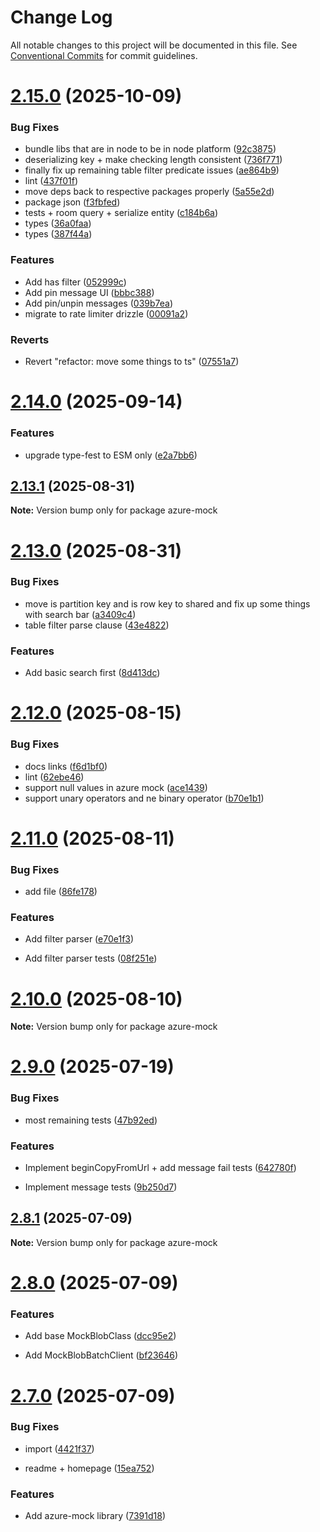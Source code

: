 # Change Log

All notable changes to this project will be documented in this file.
See [Conventional Commits](https://conventionalcommits.org) for commit guidelines.

# [2.15.0](https://github.com/Esposter/Esposter/compare/v2.14.0...v2.15.0) (2025-10-09)

### Bug Fixes

* bundle libs that are in node to be in node platform ([92c3875](https://github.com/Esposter/Esposter/commit/92c38752e6d5e2a481f0a2107d7143e00fe4e14d))
* deserializing key + make checking length consistent ([736f771](https://github.com/Esposter/Esposter/commit/736f771406a70640b1d81f028e29097aeeb26a5a))
* finally fix up remaining table filter predicate issues ([ae864b9](https://github.com/Esposter/Esposter/commit/ae864b991fae6b29969ee43935666351da36ce17))
* lint ([437f01f](https://github.com/Esposter/Esposter/commit/437f01f31e381d85717db8e97b5e29d516bf92d8))
* move deps back to respective packages properly ([5a55e2d](https://github.com/Esposter/Esposter/commit/5a55e2d29f3de9d88bb68779780e983e9388457f))
* package json ([f3fbfed](https://github.com/Esposter/Esposter/commit/f3fbfedc9772b653d34b2f2621d9dbf2612c3bd1))
* tests + room query + serialize entity ([c184b6a](https://github.com/Esposter/Esposter/commit/c184b6a3b20eb60784e6efa55bc6bebcb9e2be89))
* types ([36a0faa](https://github.com/Esposter/Esposter/commit/36a0faab76fc19bf70becfaf3a730f3cf0a35d1e))
* types ([387f44a](https://github.com/Esposter/Esposter/commit/387f44aa550bb7cd71d00d70dcbc0f40fcb33238))

### Features

* Add has filter ([052999c](https://github.com/Esposter/Esposter/commit/052999cb1e255d2756ac8a0b6405810cd6fb8800))
* Add pin message UI ([bbbc388](https://github.com/Esposter/Esposter/commit/bbbc38815924cb6a3ae07c2cc448a5c47e559395))
* Add pin/unpin messages ([039b7ea](https://github.com/Esposter/Esposter/commit/039b7ea48a0613fb1e6bfaf1e604df683a8695cd))
* migrate to rate limiter drizzle ([00091a2](https://github.com/Esposter/Esposter/commit/00091a2d8b31c16fb6cb749a1a278817e312dd87))

### Reverts

* Revert "refactor: move some things to ts" ([07551a7](https://github.com/Esposter/Esposter/commit/07551a70d016a1f07813b7cec198844e1c418d8b))

# [2.14.0](https://github.com/Esposter/Esposter/compare/v2.13.1...v2.14.0) (2025-09-14)

### Features

* upgrade type-fest to ESM only ([e2a7bb6](https://github.com/Esposter/Esposter/commit/e2a7bb6067fb9d87092ec274d709e3d15a4ffddf))

## [2.13.1](https://github.com/Esposter/Esposter/compare/v2.13.0...v2.13.1) (2025-08-31)

**Note:** Version bump only for package azure-mock

# [2.13.0](https://github.com/Esposter/Esposter/compare/v2.12.0...v2.13.0) (2025-08-31)

### Bug Fixes

* move is partition key and is row key to shared and fix up some things with search bar ([a3409c4](https://github.com/Esposter/Esposter/commit/a3409c476fed907a2ac9f0c26816c0a621821ca7))
* table filter parse clause ([43e4822](https://github.com/Esposter/Esposter/commit/43e48229351dc83dea5a9e10384b416bc9ce4b8a))

### Features

* Add basic search first ([8d413dc](https://github.com/Esposter/Esposter/commit/8d413dc1707db91a8370d1777dab3dc538d90826))

# [2.12.0](https://github.com/Esposter/Esposter/compare/v2.11.0...v2.12.0) (2025-08-15)

### Bug Fixes

* docs links ([f6d1bf0](https://github.com/Esposter/Esposter/commit/f6d1bf0d0b369f086bb535bd18211a221e6818b9))
* lint ([62ebe46](https://github.com/Esposter/Esposter/commit/62ebe460155f89f14ffc9c059788181e6dc663ca))
* support null values in azure mock ([ace1439](https://github.com/Esposter/Esposter/commit/ace143964d9b7a587b72450f73ffce698cc3f476))
* support unary operators and ne binary operator ([b70e1b1](https://github.com/Esposter/Esposter/commit/b70e1b16654ad1ddcdf38191acfbfb00141818b4))

# [2.11.0](https://github.com/Esposter/Esposter/compare/v2.10.0...v2.11.0) (2025-08-11)

### Bug Fixes

* add file ([86fe178](https://github.com/Esposter/Esposter/commit/86fe178754e5f3d474d818644a9500c25f148b74))

### Features

* Add filter parser ([e70e1f3](https://github.com/Esposter/Esposter/commit/e70e1f3f8982dbcbe876e431db0ec388bd6fdb67))

* Add filter parser tests ([08f251e](https://github.com/Esposter/Esposter/commit/08f251e701d431227a6eaa90a1968c30c6011dbe))

# [2.10.0](https://github.com/Esposter/Esposter/compare/v2.9.0...v2.10.0) (2025-08-10)

**Note:** Version bump only for package azure-mock

# [2.9.0](https://github.com/Esposter/Esposter/compare/v2.8.1...v2.9.0) (2025-07-19)

### Bug Fixes

* most remaining tests ([47b92ed](https://github.com/Esposter/Esposter/commit/47b92ed39bcb5a21a14cc1a568aed2aea7a0cb67))

### Features

* Implement beginCopyFromUrl + add message fail tests ([642780f](https://github.com/Esposter/Esposter/commit/642780fdb7907e6a95662e95f9b29aec06b42233))

* Implement message tests ([9b250d7](https://github.com/Esposter/Esposter/commit/9b250d72f6a218c498b7973c373f2956b7787cc3))

## [2.8.1](https://github.com/Esposter/Esposter/compare/v2.8.0...v2.8.1) (2025-07-09)

**Note:** Version bump only for package azure-mock

# [2.8.0](https://github.com/Esposter/Esposter/compare/v2.7.0...v2.8.0) (2025-07-09)

### Features

* Add base MockBlobClass ([dcc95e2](https://github.com/Esposter/Esposter/commit/dcc95e2f82d2cdde2cf6b066298d98e11b3ac69c))

* Add MockBlobBatchClient ([bf23646](https://github.com/Esposter/Esposter/commit/bf23646a075d0bc516a0ad9c18a3b24c31b7b41a))

# [2.7.0](https://github.com/Esposter/Esposter/compare/v2.6.0...v2.7.0) (2025-07-09)

### Bug Fixes

* import ([4421f37](https://github.com/Esposter/Esposter/commit/4421f37c6e5f489d42eb0adfda2e595059ee4fed))

* readme + homepage ([15ea752](https://github.com/Esposter/Esposter/commit/15ea7529278f0cd82ceefc261baf0d232752c51e))

### Features

* Add azure-mock library ([7391d18](https://github.com/Esposter/Esposter/commit/7391d1822b7fc6249efc58f041e2c99fb77cef5c))
